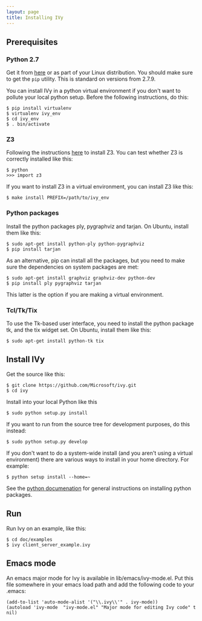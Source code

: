 ```yaml
---
layout: page
title: Installing IVy
---
```

## Prerequisites

### Python 2.7

Get it from [here](https://www.python.org/downloads) or as part of
your Linux distribution. You should make sure to get the `pip`
utility.  This is standard on versions from 2.7.9.

You can install IVy in a python virtual environment if you don't want
to pollute your local python setup. Before the following instructions,
do this:

    $ pip install virtualenv
    $ virtualenv ivy_env
    $ cd ivy_env
    $ . bin/activate

### Z3

Following the instructions [here](https://github.com/Z3Prover/z3) to
install Z3. You can test whether Z3 is correctly installed like this:

    $ python
    >>> import z3

If you want to install Z3 in a virtual environment, you can install Z3
like this:

    $ make install PREFIX=/path/to/ivy_env

### Python packages

Install the python packages ply, pygraphviz and tarjan. On Ubuntu, install them
like this:

    $ sudo apt-get install python-ply python-pygraphviz
    $ pip install tarjan

As an alternative, pip can install all the packages, but you need to make sure
the dependencies on system packages are met:

    $ sudo apt-get install graphviz graphviz-dev python-dev
    $ pip install ply pygraphviz tarjan

This latter is the option if you are making a virtual environment.

### Tcl/Tk/Tix

To use the Tk-based user interface, you need to install the python
package tk, and the tix widget set. On Ubuntu, install them like
this:

    $ sudo apt-get install python-tk tix

## Install IVy

Get the source like this:

    $ git clone https://github.com/Microsoft/ivy.git
    $ cd ivy

Install into your local Python like this

    $ sudo python setup.py install

If you want to run from the source tree for development purposes, do
this instead:

    $ sudo python setup.py develop

If you don't want to do a system-wide install (and you aren't using a
virtual environment) there are various ways to install in your home
directory. For example:

    $ python setup install --home=~

See the [python documenation](https://docs.python.org/2/install/) for
general instructions on installing python packages.

## Run

Run Ivy on an example, like this:

    $ cd doc/examples
    $ ivy client_server_example.ivy

## Emacs mode

An emacs major mode for Ivy is available in lib/emacs/ivy-mode.el. Put this file
somewhere in your emacs load path and add the following code to your
.emacs:

    (add-to-list 'auto-mode-alist '("\\.ivy\\'" . ivy-mode))
    (autoload 'ivy-mode  "ivy-mode.el" "Major mode for editing Ivy code" t nil)




